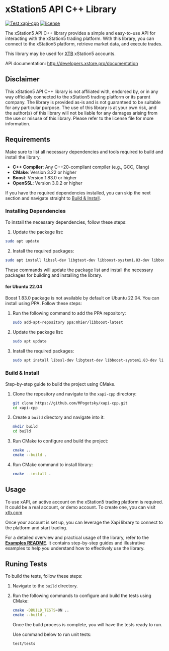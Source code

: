 # xStation5 API C++ Library

[![Test xapi-cpp](https://github.com/MPogotsky/xapi-cpp/actions/workflows/test-xapi-cpp.yml/badge.svg)](https://github.com/MPogotsky/xapi-cpp/actions/workflows/test-xapi-cpp.yml) 
[![license](https://img.shields.io/badge/license-MIT-blue)](https://github.com/MPogotsky/xapi-cpp/LICENSE)


The xStation5 API C++ library provides a simple and easy-to-use API for interacting with the xStation5 trading platform. With this library, you can connect to the xStation5 platform, retrieve market data, and execute trades.

This library may be used for [XTB](https://www.xtb.com) xStation5 accounts.

API documentation: <http://developers.xstore.pro/documentation>

## Disclaimer

This xStation5 API C++ library is not affiliated with, endorsed by, or in any way officially connected to the xStation5 trading platform or its parent company. The library is provided as-is and is not guaranteed to be suitable for any particular purpose. The use of this library is at your own risk, and the author(s) of this library will not be liable for any damages arising from the use or misuse of this library. Please refer to the license file for more information.


## Requirements

Make sure to list all necessary dependencies and tools required to build and install the library.

- **C++ Compiler**: Any C++20-compliant compiler (e.g., GCC, Clang)
- **CMake**: Version 3.22 or higher
- **Boost**: Version 1.83.0 or higher
- **OpenSSL**: Version 3.0.2 or higher

If you have the required dependencies installed, you can skip the next section and navigate straight to [Build & Install](#build--install).

### Installing Dependencies

To install the necessary dependencies, follow these steps:

1. Update the package list:

```bash
sudo apt update
```

2. Install the required packages:

```bash
sudo apt install libssl-dev libgtest-dev libboost-system1.83-dev libboost-url1.83-dev libboost-json1.83-dev
```

These commands will update the package list and install the necessary packages for building and installing the library.

#### for Ubuntu 22.04

Boost 1.83.0 package is not available by default on Ubuntu 22.04.
You can install using PPA. Follow these steps:

1. Run the following command to add the PPA repository:

    ```bash
    sudo add-apt-repository ppa:mhier/libboost-latest
    ```

2. Update the package list:

    ```bash
    sudo apt update
    ```

3. Install the required packages:

    ```bash
    sudo apt install libssl-dev libgtest-dev libboost-system1.83-dev libboost-url1.83-dev libboost-json1.83-dev
    ```

### Build & Install
Step-by-step guide to build the project using CMake.

1. Clone the repository and navigate to the `xapi-cpp` directory:

    ```bash
    git clone https://github.com/MPogotsky/xapi-cpp.git
    cd xapi-cpp
    ```

2. Create a `build` directory and navigate into it:

    ```bash
    mkdir build
    cd build
    ```

3. Run CMake to configure and build the project:

    ```bash
    cmake ..
    cmake --build . 
    ```

4. Run CMake command to install library:

    ```bash
    cmake --install . 
    ```

## Usage
To use xAPI, an active account on the xStation5 trading platform is required. It could be a real account, or demo account. To create one, you can visit [xtb.com](https://www.xtb.com) 

Once your account is set up, you can leverage the Xapi library to connect to the platform and start trading.

For a detailed overview and practical usage of the library, refer to the [**Examples README**](examples/README.md). It contains step-by-step guides and illustrative examples to help you understand how to effectively use the library.

## Runing Tests
To build the tests, follow these steps:

1. Navigate to the `build` directory.
2. Run the following commands to configure and build the tests using CMake:

    ```bash
    cmake -DBUILD_TESTS=ON ..
    cmake --build .
    ```

    Once the build process is complete, you will have the tests ready to run.

    Use command below to run unit tests:

    ```bash
    test/tests
    ```
